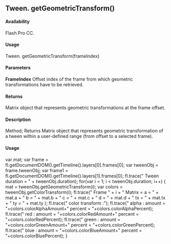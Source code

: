## Tween. getGeometricTransform()

#### Availability

Flash Pro CC.

#### Usage

Tween. getGeometricTransform(frameIndex)

#### Parameters

**FrameIndex** Offset index of the frame from which geometric transformations have to be retrieved.

#### Returns

Matrix object that represents geometric transformations at the frame offset.

#### Description

Method; Returns Matrix object that represents geometric transformation of a tween within a user-defined range (from offset to a selected frame).

#### Usage

var mat;
var frame = fl.getDocumentDOM().getTimeline().layers\[0\].frames\[0\]; var tweenObj = frame.tweenObj;
var frame1 = fl.getDocumentDOM().getTimeline().layers\[1\].frames\[0\]; fl.trace(" Tween duration = " + tweenObj.duration);
for(var i = 1; i \< tweenObj.duration; i++) { mat = tweenObj.getGeometricTransform(i);
var colors = tweenObj.getColorTransform(i);
fl.trace(" Frame " + i + " Matrix = a = " + mat.a + " b = " + mat.b + " c = " + mat.c + " d = " + mat.d + " tx = " + mat.tx + " ty = " + mat.ty );
fl.trace(" color transform :");
fl.trace(" alpha : amount = "+colors.colorAlphaAmount+" percent = "+colors.colorAlphaPercent); fl.trace(" red : amount = "+colors.colorRedAmount+" percent = "+colors.colorRedPercent); fl.trace(" green : amount = "+colors.colorGreenAmount+" percent = "+colors.colorGreenPercent); fl.trace(" blue : amount = "+colors.colorBlueAmount+" percent = "+colors.colorBluePercent); }

